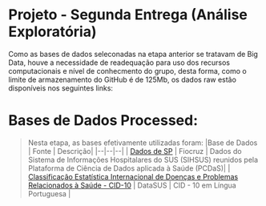 # Projeto - Segunda Entrega (Análise Exploratória)

Como as bases de dados seleconadas na etapa anterior se tratavam de Big Data, houve a necessidade de readequação para uso dos recursos computacionais e nível de conhecmento do grupo, desta forma, como o limite de armazenamento do GitHub é de 125Mb, os dados raw estão disponíveis nos seguintes links: 

# Bases de Dados Processed:
> Nesta etapa, as bases efetivamente utilizadas foram:
> |Base de Dados  | Fonte | Descrição|
> |--|--|--|
> | [Dados de SP](https://bigdata-metadados.icict.fiocruz.br/dataset/sistema-de-informacoes-hospitalares-do-sus-sihsus/resource/ae85ac54-6734-43b8-a820-6129a854e1ff) | Fiocruz  | Dados do Sistema de Informações Hospitalares do SUS (SIHSUS) reunidos pela Plataforma de Ciência de Dados aplicada à Saúde (PCDaS)|
> | [Classificação Estatística Internacional de Doenças e Problemas Relacionados à Saúde - CID-10](http://www2.datasus.gov.br/cid10/V2008/cid10.htm)  | DataSUS  | CID - 10 em Língua Portuguesa |
